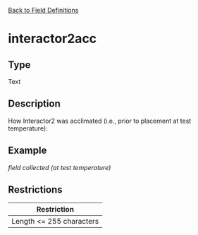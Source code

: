[Back to Field Definitions](../../field_definition_overview)
# interactor2acc

## Type
Text

## Description


How Interactor2 was acclimated (i.e., prior to placement at test temperature):
## Example
*field collected (at test temperature)*

## Restrictions
| Restriction |
| :---------: |
| Length <= 255 characters |

